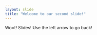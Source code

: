 ```yaml
---
layout: slide
title: "Welcome to our second slide!"
---
```

Woot! Slides!
Use the left arrow to go back!
